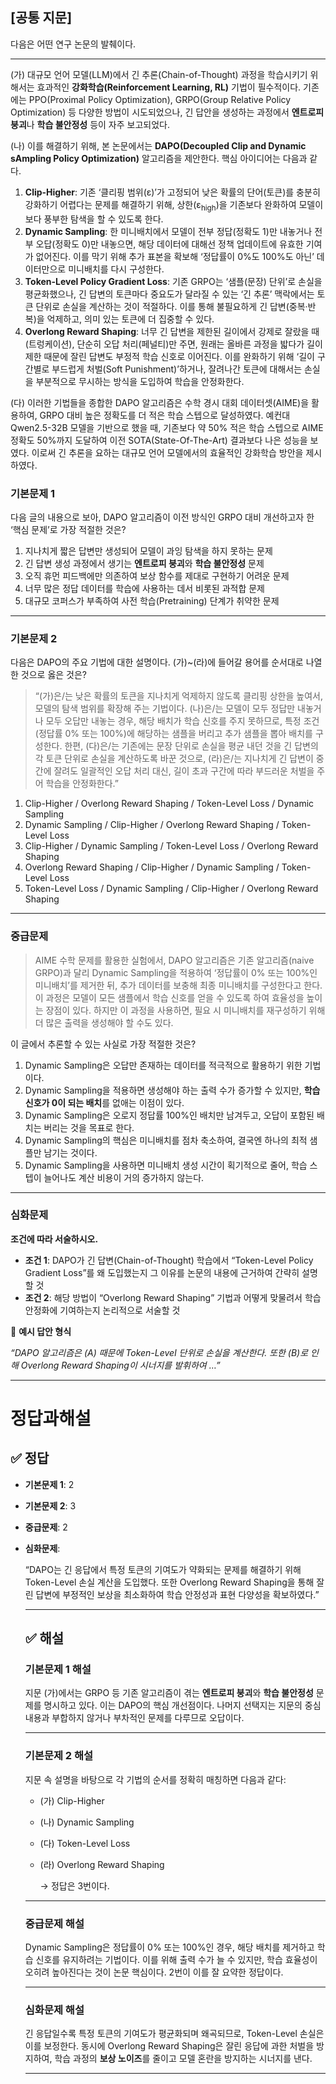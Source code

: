 ## [공통 지문]

다음은 어떤 연구 논문의 발췌이다.

---

(가) 대규모 언어 모델(LLM)에서 긴 추론(Chain-of-Thought) 과정을 학습시키기 위해서는 효과적인 **강화학습(Reinforcement Learning, RL)** 기법이 필수적이다. 기존에는 PPO(Proximal Policy Optimization), GRPO(Group Relative Policy Optimization) 등 다양한 방법이 시도되었으나, 긴 답안을 생성하는 과정에서 **엔트로피 붕괴**나 **학습 불안정성** 등이 자주 보고되었다.

(나) 이를 해결하기 위해, 본 논문에서는 **DAPO(Decoupled Clip and Dynamic sAmpling Policy Optimization)** 알고리즘을 제안한다. 핵심 아이디어는 다음과 같다.

1. **Clip-Higher**: 기존 ‘클리핑 범위(ε)’가 고정되어 낮은 확률의 단어(토큰)를 충분히 강화하기 어렵다는 문제를 해결하기 위해, 상한(ε<sub>high</sub>)을 기존보다 완화하여 모델이 보다 풍부한 탐색을 할 수 있도록 한다.
2. **Dynamic Sampling**: 한 미니배치에서 모델이 전부 정답(정확도 1)만 내놓거나 전부 오답(정확도 0)만 내놓으면, 해당 데이터에 대해선 정책 업데이트에 유효한 기여가 없어진다. 이를 막기 위해 추가 표본을 확보해 ‘정답률이 0%도 100%도 아닌’ 데이터만으로 미니배치를 다시 구성한다.
3. **Token-Level Policy Gradient Loss**: 기존 GRPO는 ‘샘플(문장) 단위’로 손실을 평균화했으나, 긴 답변의 토큰마다 중요도가 달라질 수 있는 ‘긴 추론’ 맥락에서는 토큰 단위로 손실을 계산하는 것이 적절하다. 이를 통해 불필요하게 긴 답변(중복·반복)을 억제하고, 의미 있는 토큰에 더 집중할 수 있다.
4. **Overlong Reward Shaping**: 너무 긴 답변을 제한된 길이에서 강제로 잘랐을 때(트렁케이션), 단순히 오답 처리(페널티)만 주면, 원래는 올바른 과정을 밟다가 길이 제한 때문에 잘린 답변도 부정적 학습 신호로 이어진다. 이를 완화하기 위해 ‘길이 구간별로 부드럽게 처벌(Soft Punishment)’하거나, 잘려나간 토큰에 대해서는 손실을 부분적으로 무시하는 방식을 도입하여 학습을 안정화한다.

(다) 이러한 기법들을 종합한 DAPO 알고리즘은 수학 경시 대회 데이터셋(AIME)을 활용하여, GRPO 대비 높은 정확도를 더 적은 학습 스텝으로 달성하였다. 예컨대 Qwen2.5-32B 모델을 기반으로 했을 때, 기존보다 약 50% 적은 학습 스텝으로 AIME 정확도 50%까지 도달하여 이전 SOTA(State-Of-The-Art) 결과보다 나은 성능을 보였다. 이로써 긴 추론을 요하는 대규모 언어 모델에서의 효율적인 강화학습 방안을 제시하였다.

### 기본문제 1

다음 글의 내용으로 보아, DAPO 알고리즘이 이전 방식인 GRPO 대비 개선하고자 한 ‘핵심 문제’로 가장 적절한 것은?

1. 지나치게 짧은 답변만 생성되어 모델이 과잉 탐색을 하지 못하는 문제
2. 긴 답변 생성 과정에서 생기는 **엔트로피 붕괴**와 **학습 불안정성** 문제
3. 오직 휴먼 피드백에만 의존하여 보상 함수를 제대로 구현하기 어려운 문제
4. 너무 많은 정답 데이터를 학습에 사용하는 데서 비롯된 과적합 문제
5. 대규모 코퍼스가 부족하여 사전 학습(Pretraining) 단계가 취약한 문제

---

### 기본문제 2

다음은 DAPO의 주요 기법에 대한 설명이다. (가)~(라)에 들어갈 용어를 순서대로 나열한 것으로 옳은 것은?

> “(가)은/는 낮은 확률의 토큰을 지나치게 억제하지 않도록 클리핑 상한을 높여서, 모델의 탐색 범위를 확장해 주는 기법이다. (나)은/는 모델이 모두 정답만 내놓거나 모두 오답만 내놓는 경우, 해당 배치가 학습 신호를 주지 못하므로, 특정 조건(정답률 0% 또는 100%)에 해당하는 샘플을 버리고 추가 샘플을 뽑아 배치를 구성한다. 한편, (다)은/는 기존에는 문장 단위로 손실을 평균 내던 것을 긴 답변의 각 토큰 단위로 손실을 계산하도록 바꾼 것으로, (라)은/는 지나치게 긴 답변이 중간에 잘려도 일괄적인 오답 처리 대신, 길이 초과 구간에 따라 부드러운 처벌을 주어 학습을 안정화한다.”
> 
1. Clip-Higher / Overlong Reward Shaping / Token-Level Loss / Dynamic Sampling
2. Dynamic Sampling / Clip-Higher / Overlong Reward Shaping / Token-Level Loss
3. Clip-Higher / Dynamic Sampling / Token-Level Loss / Overlong Reward Shaping
4. Overlong Reward Shaping / Clip-Higher / Dynamic Sampling / Token-Level Loss
5. Token-Level Loss / Dynamic Sampling / Clip-Higher / Overlong Reward Shaping

---

### 중급문제

> AIME 수학 문제를 활용한 실험에서, DAPO 알고리즘은 기존 알고리즘(naive GRPO)과 달리 Dynamic Sampling을 적용하여 ‘정답률이 0% 또는 100%인 미니배치’를 제거한 뒤, 추가 데이터를 보충해 최종 미니배치를 구성한다고 한다. 이 과정은 모델이 모든 샘플에서 학습 신호를 얻을 수 있도록 하여 효율성을 높이는 장점이 있다. 하지만 이 과정을 사용하면, 필요 시 미니배치를 재구성하기 위해 더 많은 출력을 생성해야 할 수도 있다.
> 

이 글에서 추론할 수 있는 사실로 가장 적절한 것은?

1. Dynamic Sampling은 오답만 존재하는 데이터를 적극적으로 활용하기 위한 기법이다.
2. Dynamic Sampling을 적용하면 생성해야 하는 출력 수가 증가할 수 있지만, **학습 신호가 0이 되는 배치**를 없애는 이점이 있다.
3. Dynamic Sampling은 오로지 정답률 100%인 배치만 남겨두고, 오답이 포함된 배치는 버리는 것을 목표로 한다.
4. Dynamic Sampling의 핵심은 미니배치를 점차 축소하여, 결국엔 하나의 최적 샘플만 남기는 것이다.
5. Dynamic Sampling을 사용하면 미니배치 생성 시간이 획기적으로 줄어, 학습 스텝이 늘어나도 계산 비용이 거의 증가하지 않는다.

---

### 심화문제

**조건에 따라 서술하시오.**

- **조건 1**: DAPO가 긴 답변(Chain-of-Thought) 학습에서 “Token-Level Policy Gradient Loss”를 왜 도입했는지 그 이유를 논문의 내용에 근거하여 간략히 설명할 것
- **조건 2**: 해당 방법이 “Overlong Reward Shaping” 기법과 어떻게 맞물려서 학습 안정화에 기여하는지 논리적으로 서술할 것

📝 **예시 답안 형식**

*“DAPO 알고리즘은 (A) 때문에 Token-Level 단위로 손실을 계산한다. 또한 (B)로 인해 Overlong Reward Shaping이 시너지를 발휘하여 …”*

---

# 정답과해설

## ✅ 정답

- **기본문제 1**: 2
- **기본문제 2**: 3
- **중급문제**: 2
- **심화문제**:
    
    “DAPO는 긴 응답에서 특정 토큰의 기여도가 약화되는 문제를 해결하기 위해 Token-Level 손실 계산을 도입했다. 또한 Overlong Reward Shaping을 통해 잘린 답변에 부정적인 보상을 최소화하여 학습 안정성과 표현 다양성을 확보하였다.”
    
    ---
    
    ## ✅ 해설
    
    ### 기본문제 1 해설
    
    지문 (가)에서는 GRPO 등 기존 알고리즘이 겪는 **엔트로피 붕괴**와 **학습 불안정성** 문제를 명시하고 있다. 이는 DAPO의 핵심 개선점이다. 나머지 선택지는 지문의 중심 내용과 부합하지 않거나 부차적인 문제를 다루므로 오답이다.
    
    ---
    
    ### 기본문제 2 해설
    
    지문 속 설명을 바탕으로 각 기법의 순서를 정확히 매칭하면 다음과 같다:
    
    - (가) Clip-Higher
    - (나) Dynamic Sampling
    - (다) Token-Level Loss
    - (라) Overlong Reward Shaping
        
        → 정답은 3번이다.
        
    
    ---
    
    ### 중급문제 해설
    
    Dynamic Sampling은 정답률이 0% 또는 100%인 경우, 해당 배치를 제거하고 학습 신호를 유지하려는 기법이다. 이를 위해 출력 수가 늘 수 있지만, 학습 효율성이 오히려 높아진다는 것이 논문 핵심이다. 2번이 이를 잘 요약한 정답이다.
    
    ---
    
    ### 심화문제 해설
    
    긴 응답일수록 특정 토큰의 기여도가 평균화되며 왜곡되므로, Token-Level 손실은 이를 보정한다. 동시에 Overlong Reward Shaping은 잘린 응답에 과한 처벌을 방지하여, 학습 과정의 **보상 노이즈**를 줄이고 모델 혼란을 방지하는 시너지를 낸다.
    
    ---